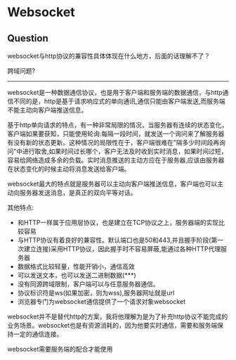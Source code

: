 # Websocket

## Question

websocket与http协议的兼容性具体体现在什么地方，后面的话理解不了？

跨域问题?

----

websocket是一种数据通信协议，也是用于客户端和服务端的数据通信，与http通信不同的是，http是基于请求响应式的单向通讯,通信只能由客户端发送,而服务端不能主动向客户端推送信息。

基于http单向请求的特点，有一种非常局限的情况，当服务器有连续的状态变化，客户端如果要获知，只能使用轮询:每隔一段时间，就发送一个询问来了解服务器有没有新的状态更新。这种情况的局限性在于，客户端很难在"隔多少时间段再询问"中进行取舍,如果时间过长哪个，客户无法及时收到实时消息，如果时间过短，容易给网络造成多余的负载。实时消息推送的主动方应在于服务器,应该由服务器在状态变化的时候主动将消息发送给客户端。

websocket最大的特点就是服务器可以主动向客户端推送信息，客户端也可以主动向服务器发送消息，是真正的双向平等对话。

其他特点:

+ 和HTTP一样属于应用层协议，也是建立在TCP协议之上，服务器端的实现比较容易
+ 与HTTP协议有着良好的兼容性。默认端口也是50和443,并且握手阶段(第一次建立连接)采用HTTP协议，因此握手时不容易屏蔽,能通过各种HTTP代理服务器
+ 数据格式比较轻量，性能开销小，通信高效
+ 可以发送文本，也可以发送二进制数据(***)
+ 没有同源跨域限制，客户端可以与任意服务器通信。
+ 协议标识符是ws(如果加密，则为wss),服务器网址就是url
+ 浏览器专门为websocket通信提供了一个请求对象websocket

websocket并不是替代http的方案，我将他理解为是为了补充http协议不能完成的业务场景。websocket也是有资源消耗的，因为他要实时通信，需要和服务端保持一定的通信连接。

websocket需要服务端的配合才能使用
